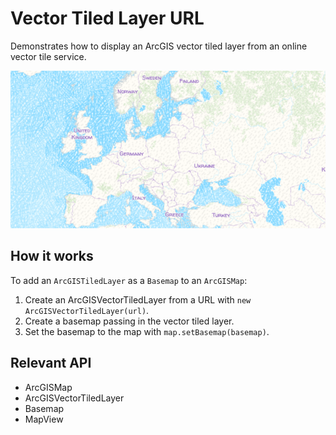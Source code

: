 <h1>Vector Tiled Layer URL</h1>

<p>Demonstrates how to display an ArcGIS vector tiled layer from an online vector tile service.</p>

<p><img src="VectorTiledLayerURL.png"/></p>

<h2>How it works</h2>

<p>To add an <code>ArcGISTiledLayer</code> as a <code>Basemap</code> to an <code>ArcGISMap</code>:</p>

<ol>
    <li>Create an ArcGISVectorTiledLayer from a URL with <code>new ArcGISVectorTiledLayer(url)</code>.</li>
    <li>Create a basemap passing in the vector tiled layer.</li>
    <li>Set the basemap to the map with <code>map.setBasemap(basemap)</code>.</li>
</ol>

<h2>Relevant API</h2>

<ul>
    <li>ArcGISMap</li>
    <li>ArcGISVectorTiledLayer</li>
    <li>Basemap</li>
    <li>MapView</li>
</ul>
